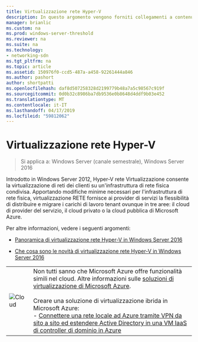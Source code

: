 ```yaml
---
title: Virtualizzazione rete Hyper-V
description: In questo argomento vengono forniti collegamenti a contenuti su virtualizzazione rete Hyper-V in Windows Server 2016.
manager: brianlic
ms.custom: na
ms.prod: windows-server-threshold
ms.reviewer: na
ms.suite: na
ms.technology:
- networking-sdn
ms.tgt_pltfrm: na
ms.topic: article
ms.assetid: 150976f0-ccd5-487a-a458-92261444a846
ms.author: pashort
author: shortpatti
ms.openlocfilehash: daf8d507258328d2199779b48a7a5c98567c919f
ms.sourcegitcommit: 0d0b32c8986ba7db9536e0b8648d4ddf9b03e452
ms.translationtype: MT
ms.contentlocale: it-IT
ms.lasthandoff: 04/17/2019
ms.locfileid: "59812062"
---
```

# <a name="hyper-v-network-virtualization"></a>Virtualizzazione rete Hyper-V

>Si applica a: Windows Server (canale semestrale), Windows Server 2016

Introdotto in Windows Server 2012, Hyper-V rete Virtualizzazione consente la virtualizzazione di reti dei clienti su un'infrastruttura di rete fisica condivisa. Apportando modifiche minime necessari per l'infrastruttura di rete fisica, virtualizzazione RETE fornisce ai provider di servizi la flessibilità di distribuire e migrare i carichi di lavoro tenant ovunque in tre aree: il cloud di provider del servizio, il cloud privato o la cloud pubblica di Microsoft Azure.  
  
Per altre informazioni, vedere i seguenti argomenti:  
  
-   [Panoramica di virtualizzazione rete Hyper-V in Windows Server 2016](../../../sdn/technologies/hyper-v-network-virtualization/hyperv-network-virtualization-overview-windows-server.md)  
  
-   [Che cosa sono le novità di virtualizzazione rete Hyper-V in Windows Server 2016](../../../sdn/technologies/hyper-v-network-virtualization/whats-new-hyperv-network-virtualization-windows-server.md)  
  
|||  
|-|-|  
|![Cloud](../../../media/Hyper-V-Network-Virtualization/All_Symbols_Cloud.png)|Non tutti sanno che Microsoft Azure offre funzionalità simili nel cloud. Altre informazioni sulle [soluzioni di virtualizzazione di Microsoft Azure](https://aka.ms/f9bh7g).<br /><br />Creare una soluzione di virtualizzazione ibrida in Microsoft Azure:<br />- [Connettere una rete locale ad Azure tramite VPN da sito a sito ed estendere Active Directory in una VM IaaS di controller di dominio in Azure](https://aka.ms/d1dinb)|  